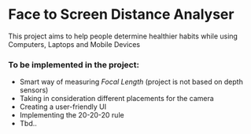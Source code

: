 # Face to Screen Distance Analyser
This project aims to help people determine healthier habits while using Computers, Laptops and Mobile Devices

### To be implemented in the project:
* Smart way of measuring *Focal Length* (project is not based on depth sensors)
* Taking in consideration different placements for the camera
* Creating a user-friendly UI
* Implementing the 20-20-20 rule
* Tbd..